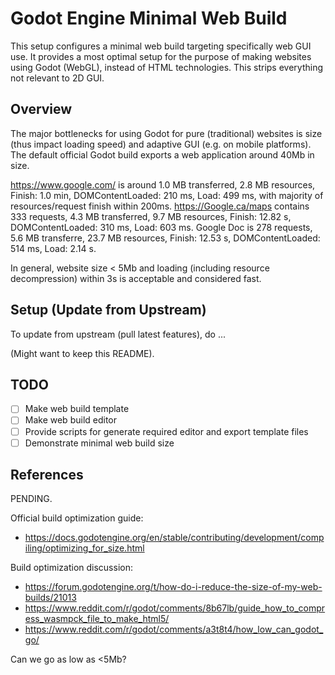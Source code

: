 # Godot Engine Minimal Web Build

This setup configures a minimal web build targeting specifically web GUI use. It provides a most optimal setup for the purpose of making websites using Godot (WebGL), instead of HTML technologies. This strips everything not relevant to 2D GUI.

## Overview

The major bottlenecks for using Godot for pure (traditional) websites is size (thus impact loading speed) and adaptive GUI (e.g. on mobile platforms). The default official Godot build exports a web application around 40Mb in size.

https://www.google.com/ is around 1.0 MB transferred, 2.8 MB resources, Finish: 1.0 min, DOMContentLoaded: 210 ms, Load: 499 ms, with majority of resources/request finish within 200ms. https://Google.ca/maps contains 333 requests, 4.3 MB transferred, 9.7 MB resources, Finish: 12.82 s, DOMContentLoaded: 310 ms, Load: 603 ms. Google Doc is 278 requests, 5.6 MB transferre, 23.7 MB resources, Finish: 12.53 s, DOMContentLoaded: 514 ms, Load: 2.14 s.

In general, website size < 5Mb and loading (including resource decompression) within 3s is acceptable and considered fast.

## Setup (Update from Upstream)

To update from upstream (pull latest features), do ...

(Might want to keep this README).

## TODO

- [ ] Make web build template
- [ ] Make web build editor
- [ ] Provide scripts for generate required editor and export template files
- [ ] Demonstrate minimal web build size

## References

PENDING.

Official build optimization guide:

* https://docs.godotengine.org/en/stable/contributing/development/compiling/optimizing_for_size.html

Build optimization discussion:

* https://forum.godotengine.org/t/how-do-i-reduce-the-size-of-my-web-builds/21013
* https://www.reddit.com/r/godot/comments/8b67lb/guide_how_to_compress_wasmpck_file_to_make_html5/
* https://www.reddit.com/r/godot/comments/a3t8t4/how_low_can_godot_go/

Can we go as low as <5Mb?
